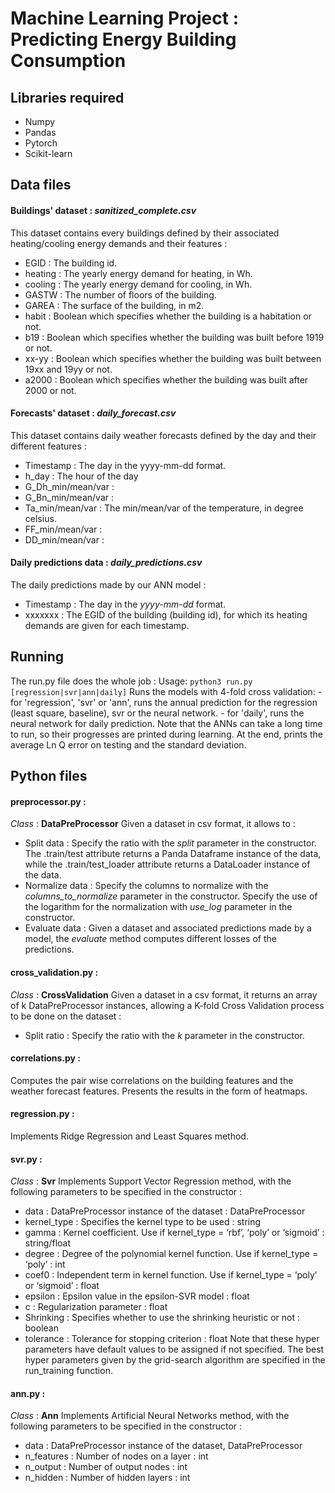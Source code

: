 # Machine Learning Project : Predicting Energy Building Consumption


## Libraries required
* Numpy
* Pandas
* Pytorch
* Scikit-learn


## Data files

#### Buildings' dataset : *sanitized_complete.csv*
This dataset contains every buildings defined by their associated heating/cooling energy demands and their features :
* EGID : The building id.
* heating : The yearly energy demand for heating, in Wh.
* cooling : The yearly energy demand for cooling, in Wh.
* GASTW : The number of floors of the building.
* GAREA : The surface of the building, in m2.
* habit : Boolean which specifies whether the building is a habitation or not.
* b19 : Boolean which specifies whether the building was built before 1919 or not.
* xx-yy : Boolean which specifies whether the building was built between 19xx and 19yy or not.
* a2000 : Boolean which specifies whether the building was built after 2000 or not.

#### Forecasts' dataset : *daily_forecast.csv*
This dataset contains daily weather forecasts defined by the day and their different features :
* Timestamp : The day in the yyyy-mm-dd format.
* h_day : The hour of the day
* G_Dh_min/mean/var :
* G_Bn_min/mean/var :
* Ta_min/mean/var : The min/mean/var of the temperature, in degree celsius.
* FF_min/mean/var :
* DD_min/mean/var :

#### Daily predictions data : *daily_predictions.csv*
The daily predictions made by our ANN model :
* Timestamp : The day in the *yyyy-mm-dd* format.
* xxxxxxx : The EGID of the building (building id), for which its heating demands are given for each timestamp.


## Running

The run.py file does the whole job :
Usage: `python3 run.py [regression|svr|ann|daily]`
Runs the models with 4-fold cross validation:
    - for 'regression', 'svr' or 'ann', runs the annual prediction for the regression (least square, baseline), svr or the neural network.
    - for 'daily', runs the neural network for daily prediction.
Note that the ANNs can take a long time to run, so their progresses are printed during learning.
At the end, prints the average Ln Q error on testing and the standard deviation.


## Python files

#### preprocessor.py :
*Class* : **DataPreProcessor**
Given a dataset in csv format, it allows to :
* Split data :
Specify the ratio with the *split* parameter in the constructor.
The .train/test attribute returns a Panda Dataframe instance of the data,
while the .train/test_loader attribute returns a DataLoader instance of the data.
* Normalize data :
Specify the columns to normalize with the *columns_to_normalize* parameter in the constructor.
Specify the use of the logarithm for the normalization with *use_log* parameter in the constructor.
* Evaluate data :
Given a dataset and associated predictions made by a model, the *evaluate* method computes different losses of the predictions.

#### cross_validation.py :
*Class* : **CrossValidation**
Given a dataset in a csv format, it returns an array of k DataPreProcessor instances,
allowing a K-fold Cross Validation process to be done on the dataset :
* Split ratio :
Specify the ratio with the *k* parameter in the constructor.

#### correlations.py :
Computes the pair wise correlations on the building features and the weather forecast features.
Presents the results in the form of heatmaps.

#### regression.py :
Implements Ridge Regression and Least Squares method.

#### svr.py :
*Class* : **Svr**
Implements Support Vector Regression method, with the following parameters to be specified in the constructor :
* data : DataPreProcessor instance of the dataset : DataPreProcessor
* kernel_type : Specifies the kernel type to be used : string
* gamma : Kernel coefficient. Use if kernel_type = ‘rbf’, ‘poly’ or ‘sigmoid’ : string/float
* degree : Degree of the polynomial kernel function. Use if kernel_type = ‘poly’ : int
* coef0 : Independent term in kernel function. Use if kernel_type = ‘poly’ or ‘sigmoid’ : float
* epsilon : Epsilon value in the epsilon-SVR model : float
* c : Regularization parameter : float
* Shrinking : Specifies whether to use the shrinking heuristic or not : boolean
* tolerance : Tolerance for stopping criterion : float
Note that these hyper parameters have default values to be assigned if not specified.
The best hyper parameters given by the grid-search algorithm are specified in the run_training function.

#### ann.py :
*Class* : **Ann**
Implements Artificial Neural Networks method, with the following parameters to be specified in the constructor :
* data :  DataPreProcessor instance of the dataset, DataPreProcessor
* n_features : Number of nodes on a layer : int
* n_output : Number of output nodes : int
* n_hidden : Number of hidden layers : int